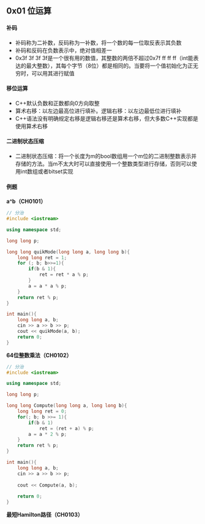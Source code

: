 ## 0x01 位运算

#### 补码

- 补码称为二补数，反码称为一补数，将一个数的每一位取反表示其负数
- 补码和反码在负数表示中，绝对值相差一
- 0x3f 3f 3f 3f是一个很有用的数值，其整数的两倍不超过0x7f ff ff ff（int能表达的最大整数），其每个字节（8位）都是相同的。当要将一个值初始化为正无穷时，可以用其进行赋值

#### 移位运算

- C++默认负数和正数都向0方向取整
- 算术右移：以左边最高位进行填补。逻辑右移：以左边最低位进行填补
- C++语法没有明确规定右移是逻辑右移还是算术右移，但大多数C++实现都是使用算术右移

#### 二进制状态压缩

- 二进制状态压缩：将一个长度为m的bool数组用一个m位的二进制整数表示并存储的方法。当m不太大时可以直接使用一个整数类型进行存储，否则可以使用int数组或者bitset实现

#### 例题

**a^b（CH0101）**

```c++
// 分治
#include <iostream>

using namespace std;

long long p;

long long quikMode(long long a, long long b){
    long long ret = 1;
    for (; b; b>>=1){
        if(b & 1){
            ret = ret * a % p;
        }
        a = a * a % p;
    }
    return ret % p;
}

int main(){
    long long a, b;
    cin >> a >> b >> p;
    cout << quikMode(a, b);
    return 0;
}
```

**64位整数乘法（CH0102）**

```c++
// 分治
#include <iostream>

using namespace std;

long long p;

long long Compute(long long a, long long b){
    long long ret = 0;
    for(; b; b >>= 1){
        if(b & 1)
            ret = (ret + a) % p;
        a = a * 2 % p;
    }
    return ret % p;
}

int main(){
    long long a, b;
    cin >> a >> b >> p;
    
    cout << Compute(a, b);
    
    return 0;
}
```

**最短Hamilton路径（CH0103）**

